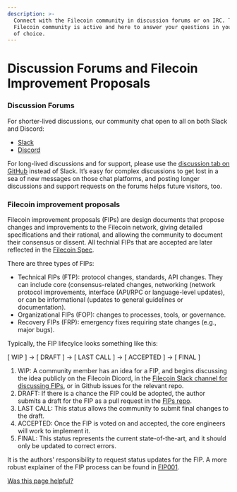 ```yaml
---
description: >-
  Connect with the Filecoin community in discussion forums or on IRC. The
  Filecoin community is active and here to answer your questions in your channel
  of choice.
---
```


# Discussion Forums and Filecoin Improvement Proposals 

### Discussion Forums

For shorter-lived discussions, our community chat open to all on both Slack and Discord: 

* [Slack](https://filecoin.io/slack/)
* [Discord](https://discord.com/invite/filecoin)

For long-lived discussions and for support, please use the [discussion tab on GitHub](https://github.com/filecoin-project/community#forums) instead of Slack. It’s easy for complex discussions to get lost in a sea of new messages on those chat platforms, and posting longer discussions and support requests on the forums helps future visitors, too.

### Filecoin improvement proposals

Filecoin improvement proposals (FIPs) are design documents that propose changes and improvements to the Filecoin network, giving detailed specifications and their rational, and allowing the community to document their consensus or dissent.  All technial FIPs that are accepted are later reflected in the [Filecoin Spec](https://spec.filecoin.io/). 

There are three types of FIPs: 
* Technical FIPs (FTP): protocol changes, standards, API changes.  They can include core (consensus-related changes, networking (network protocol improvements, interface (API/RPC or language-level updates), or can be informational (updates to general guidelines or documentation).
* Organizational FIPs (FOP): changes to processes, tools, or governance.
* Recovery FIPs (FRP): emergency fixes requiring state changes (e.g., major bugs).

Typically, the FIP lifecylce looks something like this: 

[ WIP ] -> [ DRAFT ] -> [ LAST CALL ] -> [ ACCEPTED ] -> [ FINAL ]

1. WIP: A community member has an idea for a FIP, and begins discussing the idea publicly on the Filecoin Dicord, in the [Filecoin Slack channel for discussing FIPs](https://filecoinproject.slack.com/archives/C01EU76LPCJ), or in Github issues for the relevant repo.  
2. DRAFT: If there is a chance the FIP could be adopted, the author submits a draft for the FIP as a pull request in the [FIPs repo](https://github.com/filecoin-project/FIPs).
3. LAST CALL: This status allows the community to submit final changes to the draft.
4. ACCEPTED: Once the FIP is voted on and accepted, the core engineers will work to implement it.  
5. FINAL: This status represents the current state-of-the-art, and it should only be updated to correct errors.

It is the authors' responsibility to request status updates for the FIP.  A more robust explainer of the FIP process can be found in [FIP001](https://github.com/filecoin-project/FIPs/blob/master/FIPS/fip-0001.md#what-is-a-fip).

[Was this page helpful?](https://airtable.com/apppq4inOe4gmSSlk/pagoZHC2i1iqgphgl/form?prefill\_Page+URL=https://docs.filecoin.io/basics/project-and-community/chat-and-discussion-forums)
